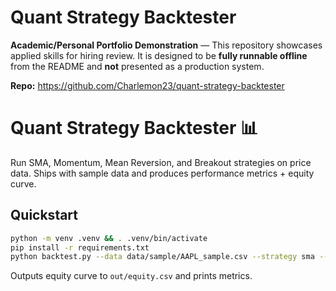 # Quant Strategy Backtester
**Academic/Personal Portfolio Demonstration** — This repository showcases applied skills for hiring review. 
It is designed to be **fully runnable offline** from the README and **not** presented as a production system.

**Repo:** https://github.com/Charlemon23/quant-strategy-backtester


# Quant Strategy Backtester 📊

Run SMA, Momentum, Mean Reversion, and Breakout strategies on price data.
Ships with sample data and produces performance metrics + equity curve.

## Quickstart
```bash
python -m venv .venv && . .venv/bin/activate
pip install -r requirements.txt
python backtest.py --data data/sample/AAPL_sample.csv --strategy sma --sma_fast 5 --sma_slow 10
```

Outputs equity curve to `out/equity.csv` and prints metrics.
